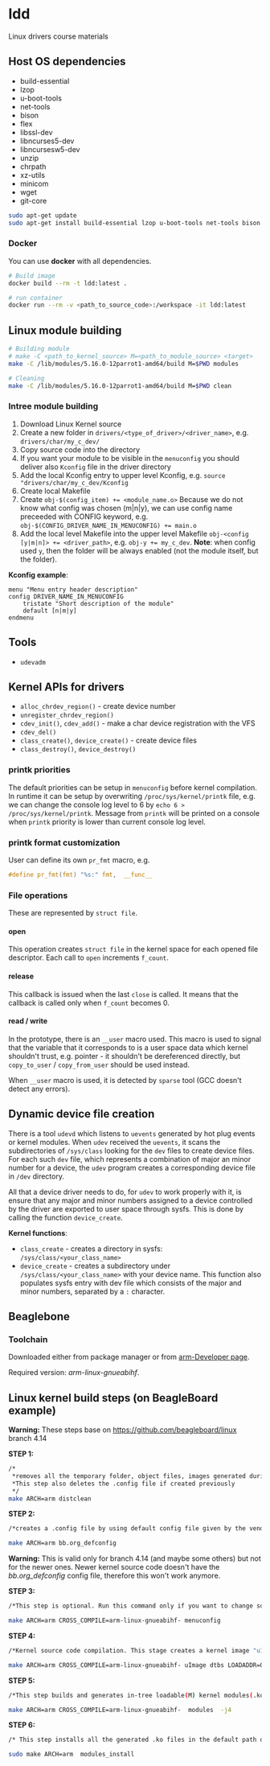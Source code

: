 # ldd
Linux drivers course materials

## Host OS dependencies

- build-essential
- lzop
- u-boot-tools
- net-tools
- bison
- flex
- libssl-dev
- libncurses5-dev
- libncursesw5-dev
- unzip
- chrpath
- xz-utils
- minicom
- wget
- git-core

```bash
sudo apt-get update
sudo apt-get install build-essential lzop u-boot-tools net-tools bison flex libssl-dev libncurses5-dev libncursesw5-dev unzip chrpath xz-utils minicom wget git-core
```

### Docker

You can use __docker__ with all dependencies.

```bash
# Build image
docker build --rm -t ldd:latest .

# run container
docker run --rm -v <path_to_source_code>:/workspace -it ldd:latest
```

## Linux module building

```bash
# Building module
# make -C <path_to_kernel_source> M=<path_to_module_source> <target>
make -C /lib/modules/5.16.0-12parrot1-amd64/build M=$PWD modules

# Cleaning
make -C /lib/modules/5.16.0-12parrot1-amd64/build M=$PWD clean
```

### Intree module building

1. Download Linux Kernel source
2. Create a new folder in `drivers/<type_of_driver>/<driver_name>`, e.g. `drivers/char/my_c_dev/`
3. Copy source code into the directory
4. If you want your module to be visible in the `menuconfig` you should deliver also `Kconfig` file in the driver directory
5. Add the local Kconfig entry to upper level Kconfig, e.g. `source "drivers/char/my_c_dev/Kconfig`
6. Create local Makefile
7. Create `obj-$(config_item) += <module_name.o>`
    Because we do not know what config was chosen (m|n|y), we can use config name preceeded with CONFIG keyword, e.g. `obj-$(CONFIG_DRIVER_NAME_IN_MENUCONFIG) += main.o`
8. Add the local level Makefile into the upper level Makefile `obj-<config [y|m|n]> += <driver_path>`, e.g. `obj-y += my_c_dev`. __Note__: when config used `y`, then the folder will be always enabled (not the module itself, but the folder).

__Kconfig example__:
```
menu "Menu entry header description"
config DRIVER_NAME_IN_MENUCONFIG
    tristate "Short description of the module"
    default [n|m|y]
endmenu
```

## Tools

- `udevadm`

## Kernel APIs for drivers

- `alloc_chrdev_region()` - create device number
- `unregister_chrdev_region()`
- `cdev_init()`, `cdev_add()` - make a char device registration with the VFS
- `cdev_del()`
- `class_create()`, `device_create()` - create device files
- `class_destroy()`, `device_destroy()`

### printk priorities

The default priorities can be setup in `menuconfig` before kernel compilation.
In runtime it can be setup by overwriting `/proc/sys/kernel/printk` file, e.g. we can change the console log level
to 6 by `echo 6 > /proc/sys/kernel/printk`. Message from `printk` will be printed on a console when `printk`
priority is lower than current console log level.

### printk format customization

User can define its own `pr_fmt` macro, e.g.

```c
#define pr_fmt(fmt) "%s:" fmt,  __func__
```

### File operations

These are represented by `struct file`.

#### open

This operation creates `struct file` in the kernel space for each opened file descriptor.
Each call to `open` increments `f_count`.

#### release

This callback is issued when the last `close` is called. It means that the callback
is called only when `f_count` becomes 0.

#### read / write

In the prototype, there is an `__user` macro used. This macro is used to signal that the variable
that it corresponds to is a user space data which kernel shouldn't trust, e.g. pointer - it shouldn't
be dereferenced directly, but `copy_to_user` / `copy_from_user` should be used instead.

When `__user` macro is used, it is detected by `sparse` tool (GCC doesn't detect any errors).

## Dynamic device file creation

There is a tool `udevd` which listens to `uevents` generated by hot plug events or kernel modules.
When `udev` received the `uevents`, it scans the subdirectories of `/sys/class` looking for the
`dev` files to create device files. For each such `dev` file, which represents a combination of major an minor
number for a device, the `udev` program creates a corresponding device file in `/dev` directory.

All that a device driver needs to do, for `udev` to work properly with it, is ensure that any major and minor
numbers assigned to a device controlled by the driver are exported to user space through sysfs. This is done by calling
the function `device_create`.

__Kernel functions__:
- `class_create` - creates a directory in sysfs: `/sys/class/<your_class_name>`
- `device_create` - creates a subdirectory under `/sys/class/<your_class_name>` with your device name.
  This function also populates sysfs entry with dev file which consists of the major and minor numbers,
  separated by a `:` character.

## Beaglebone

### Toolchain

Downloaded either from package manager or from [arm-Developer page](https://developer.arm.com/tools-and-software/open-source-software/developer-tools/gnu-toolchain/gnu-a/downloads).

Required version: _arm-linux-gnueabihf_.

## Linux kernel build steps (on BeagleBoard example)

__Warning:__ These steps base on https://github.com/beagleboard/linux branch 4.14

__STEP 1:__
```bash
/*
 *removes all the temporary folder, object files, images generated during the previous build. 
 *This step also deletes the .config file if created previously 
 */
make ARCH=arm distclean
```

__STEP 2:__
```bash
/*creates a .config file by using default config file given by the vendor */

make ARCH=arm bb.org_defconfig
```

__Warning:__ This is valid only for branch 4.14 (and maybe some others) but not for the newer ones.
Newer kernel source code doesn't have the _bb.org_defconfig_ config file, therefore this won't work anymore.

__STEP 3:__
```bash
/*This step is optional. Run this command only if you want to change some kernel settings before compilation */ ​

make ARCH=arm CROSS_COMPILE=arm-linux-gnueabihf- menuconfig
```

__STEP 4:__
```bash
/*Kernel source code compilation. This stage creates a kernel image "uImage" also all the device tree source files will be compiled, and dtbs will be generated */ ​

make ARCH=arm CROSS_COMPILE=arm-linux-gnueabihf- uImage dtbs LOADADDR=0x80008000 -j4
```

__STEP 5:__
```bash
/*This step builds and generates in-tree loadable(M) kernel modules(.ko) */

make ARCH=arm CROSS_COMPILE=arm-linux-gnueabihf-  modules  -j4
```

__STEP 6:__
```bash
/* This step installs all the generated .ko files in the default path of the computer (/lib/modules/<kernel_ver>) */​

sudo make ARCH=arm  modules_install
```
